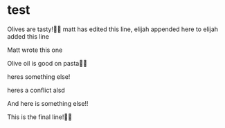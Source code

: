 # test
Olives are tasty!
matt has edited this line, elijah appended here to
elijah added this line

Matt wrote this one

Olive oil is good on pasta

heres something else!

heres a conflict
alsd


And here is something else!!




This is the final line!
